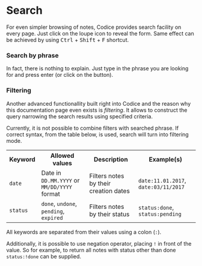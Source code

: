 # Search
For even simpler browsing of notes, Codice provides search facility on every page.
Just click on the loupe icon to reveal the form. Same effect can be achieved by
using <kbd>Ctrl</kbd> + <kbd>Shift</kbd> + <kbd>F</kbd> shortcut.

### Search by phrase
In fact, there is nothing to explain. Just type in the phrase you are looking for
and press enter (or click on the button).

### Filtering
Another advanced functionallity built right into Codice and the reason why this
documentation page even exists is *filtering*. It allows to construct the query
narrowing the search results using specified criteria.

<div class="alert alert-info">
Currently, it is not possible to combine filters with searched phrase. If correct
syntax, from the table below, is used, search will turn into filtering mode.
</div>

<table class="table">
    <tr>
        <th>Keyword</th>
        <th>Allowed values</th>
        <th>Description</th>
        <th>Example(s)</th>
    </tr>
    <tr>
        <td><code>date</code></td>
        <td>Date in <code>DD.MM.YYYY</code> or <code>MM/DD/YYYY</code> format</td>
        <td>Filters notes by their creation dates</td>
        <td><code>date:11.01.2017</code>, <code>date:03/11/2017</code></td>
    </tr>
    <tr>
        <td><code>status</code></td>
        <td><code>done</code>, <code>undone</code>, <code>pending</code>, <code>expired</code></td>
        <td>Filters notes by their status</td>
        <td><code>status:done</code>, <code>status:pending</code></td>
    </tr>
</table>

All keywords are separated from their values using a colon (<code>:</code>).

Additionally, it is possible to use negation operator, placing <code>!</code>
in front of the value. So for example, to return all notes with status other
than done `status:!done` can be supplied.
